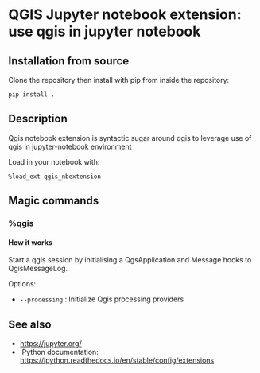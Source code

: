 # QGIS Jupyter notebook extension: use qgis in jupyter notebook  

## Installation from source

Clone the repository then install with pip from inside the repository:

```
pip install .
```

## Description

Qgis notebook extension is syntactic sugar around qgis to leverage use of qgis in jupyter-notebook environment

Load in your notebook with:

```
%load_ext qgis_nbextension
```

## Magic commands

### %qgis

#### How it works

Start a qgis session by initialising a QgsApplication and Message hooks to QgisMessageLog.

Options:

- `--processing` : Initialize Qgis processing providers


## See also

- https://jupyter.org/
- IPython documentation: https://ipython.readthedocs.io/en/stable/config/extensions




